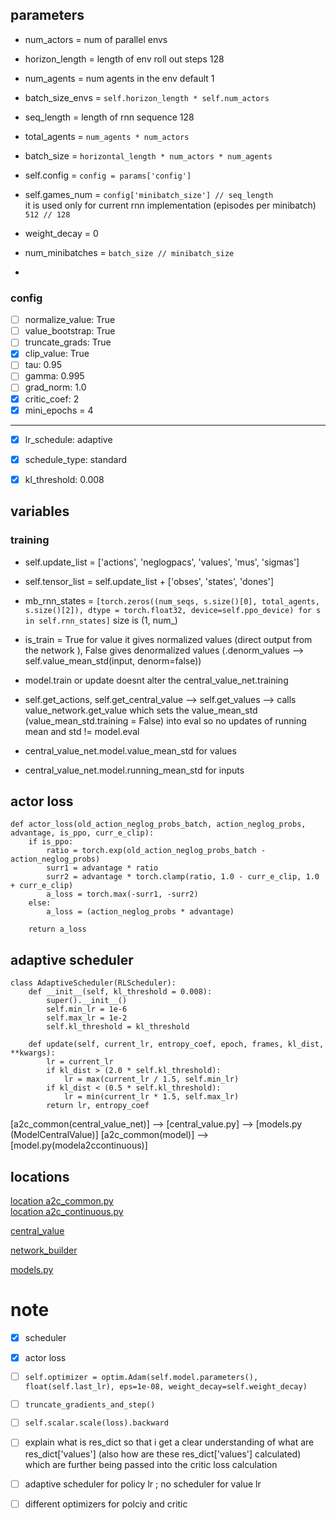 ## parameters 
- num_actors = num of parallel envs
- horizon_length = length of env roll out steps 128
- num_agents = num agents in the env default 1
- batch_size_envs = `self.horizon_length * self.num_actors`
- seq_length = length of rnn sequence 128
- total_agents = `num_agents * num_actors`
- batch_size = `horizontal_length * num_actors * num_agents`
- self.config = `config = params['config']`
- self.games_num = `config['minibatch_size'] // seq_length`  
    it is used only for current rnn implementation (episodes per minibatch) `512 // 128`

- weight_decay = 0
- num_minibatches = `batch_size // minibatch_size` 
- 


### config
- [ ] normalize_value: True
- [ ] value_bootstrap: True
- [ ] truncate_grads: True
- [x] clip_value: True
- [ ] tau: 0.95
- [ ] gamma: 0.995
- [ ] grad_norm: 1.0
- [x] critic_coef: 2
- [x] mini_epochs = 4   

--- 

- [x] lr_schedule: adaptive
- [x] schedule_type: standard
- [x] kl_threshold: 0.008
    

## variables
### training

- self.update_list = ['actions', 'neglogpacs', 'values', 'mus', 'sigmas']
- self.tensor_list = self.update_list + ['obses', 'states', 'dones']
- mb_rnn_states = `[torch.zeros((num_seqs, s.size()[0], total_agents, s.size()[2]), dtype = torch.float32, device=self.ppo_device) for s in self.rnn_states]`
size is (1, num_)


- is_train = True for value it gives normalized values (direct output from the network ), False gives denormalized values (.denorm_values --> self.value_mean_std(input, denorm=false))
- model.train or update doesnt alter the central_value_net.training
- self.get_actions, self.get_central_value --> self.get_values --> calls value_network.get_value which sets the value_mean_std (value_mean_std.training = False) into eval so no updates of running mean and std != model.eval

- central_value_net.model.value_mean_std for values
- central_value_net.model.running_mean_std for inputs

## actor loss

```
def actor_loss(old_action_neglog_probs_batch, action_neglog_probs, advantage, is_ppo, curr_e_clip):
    if is_ppo:
        ratio = torch.exp(old_action_neglog_probs_batch - action_neglog_probs)
        surr1 = advantage * ratio
        surr2 = advantage * torch.clamp(ratio, 1.0 - curr_e_clip, 1.0 + curr_e_clip)
        a_loss = torch.max(-surr1, -surr2)
    else:
        a_loss = (action_neglog_probs * advantage)

    return a_loss
```


## adaptive scheduler

```
class AdaptiveScheduler(RLScheduler):
    def __init__(self, kl_threshold = 0.008):
        super().__init__()
        self.min_lr = 1e-6
        self.max_lr = 1e-2
        self.kl_threshold = kl_threshold

    def update(self, current_lr, entropy_coef, epoch, frames, kl_dist, **kwargs):
        lr = current_lr
        if kl_dist > (2.0 * self.kl_threshold):
            lr = max(current_lr / 1.5, self.min_lr)
        if kl_dist < (0.5 * self.kl_threshold):
            lr = min(current_lr * 1.5, self.max_lr)
        return lr, entropy_coef
```    

[a2c_common(central_value_net)] --> [central_value.py] --> [models.py (ModelCentralValue)]
[a2c_common(model)] --> [model.py(modela2ccontinuous)]

## locations

[location a2c_common.py](../../isaaclab/_isaac_sim/kit/python/lib/python3.10/site-packages/rl_games/common/a2c_common.py)   
[location a2c_continuous.py](../../isaaclab/_isaac_sim/kit/python/lib/python3.10/site-packages/rl_games/algos_torch/a2c_continuous.py)

[central_value](../../isaaclab/_isaac_sim/kit/python/lib/python3.10/site-packages/rl_games/algos_torch/central_value.py)

[network_builder](../../isaaclab/_isaac_sim/kit/python/lib/python3.10/site-packages/rl_games/algos_torch/network_builder.py)

[models.py](../../isaaclab/_isaac_sim/kit/python/lib/python3.10/site-packages/rl_games/algos_torch/models.py)

# note

- [x] scheduler
- [x] actor loss
- [ ] `self.optimizer = optim.Adam(self.model.parameters(), float(self.last_lr), eps=1e-08, weight_decay=self.weight_decay)`
- [ ] `truncate_gradients_and_step()`
- [ ] `self.scalar.scale(loss).backward`

- [ ] explain what is res_dict so that i get a clear understanding of what are res_dict['values'] (also how are these res_dict['values'] calculated) which are further being passed into the critic loss calculation 
- [ ] adaptive scheduler for policy lr ;  no scheduler for value lr 
- [ ] different optimizers for polciy and critic 